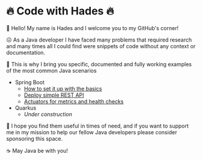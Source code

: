 # :fire: Code with Hades :fire:

:wave: Hello! My name is Hades and I welcome you to my GitHub's corner!

:confounded: As a Java developer I have faced many problems that required research and many times all I could find were snippets of code without any context or documentation.

:rocket: This is why I bring you specific, documented and fully working examples of the most common Java scenarios

* Spring Boot
    * [How to set it up with the basics](https://github.com/codewithhades/spring-boot-basic-setup)
    * [Deploy simple REST API](https://github.com/codewithhades/spring-boot-api)
    * [Actuators for metrics and health checks](https://github.com/codewithhades/spring-boot-actuators)
* Quarkus
    * _Under construction_

:pray: I hope you find them useful in times of need, and if you want to support me in my mission to help our fellow Java developers please consider sponsoring this space.

:coffee: May Java be with you!